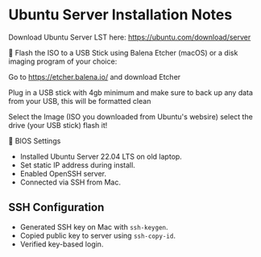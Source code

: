 # Ubuntu Server Installation Notes

Download Ubuntu Server LST here: 
https://ubuntu.com/download/server 

🔦 Flash the ISO to a USB Stick using Balena Etcher (macOS) or a disk imaging program of your choice:

Go to https://etcher.balena.io/ and download Etcher 

Plug in a USB stick with 4gb minimum and make sure to back up any data from your USB, this will be formatted clean

Select the Image (ISO you downloaded from Ubuntu's websire) select the drive (your USB stick) flash it! 

🤖 BIOS Settings 





- Installed Ubuntu Server 22.04 LTS on old laptop.
- Set static IP address during install.
- Enabled OpenSSH server.
- Connected via SSH from Mac.

## SSH Configuration

- Generated SSH key on Mac with `ssh-keygen`.
- Copied public key to server using `ssh-copy-id`.
- Verified key-based login.

